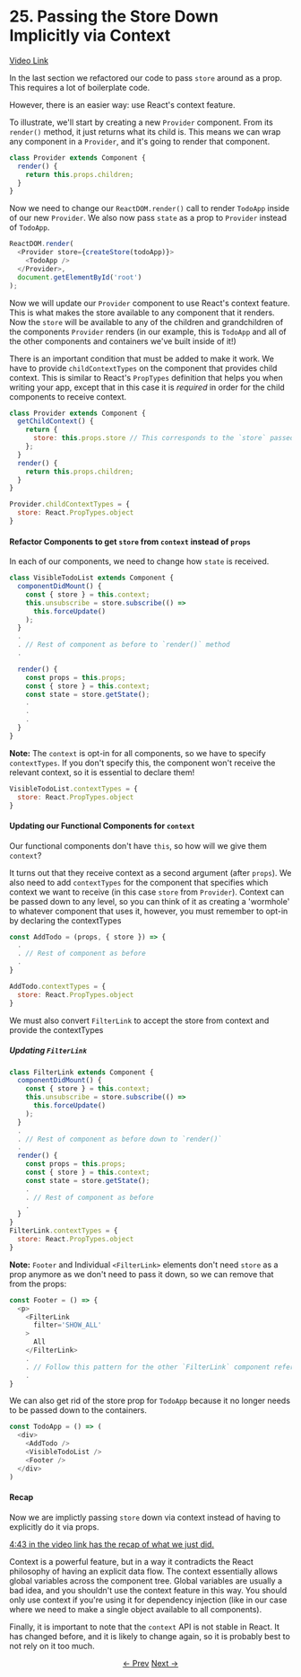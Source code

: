 # 25. Passing the Store Down Implicitly via Context
[Video Link](https://egghead.io/lessons/javascript-redux-passing-the-store-down-implicitly-via-context)

In the last section we refactored our code to pass `store` around as a prop. This requires a lot of boilerplate code.

However, there is an easier way: use React's context feature.

To illustrate, we'll start by creating a new `Provider` component. From its `render()` method, it just returns what its child is. This means we can wrap any component in a `Provider`, and it's going to render that component.

```JavaScript
class Provider extends Component {
  render() {
    return this.props.children;
  }
}
```

Now we need to change our `ReactDOM.render()` call to render `TodoApp` inside of our new `Provider`. We also now pass `state` as a prop to `Provider` instead of `TodoApp`.

```JavaScript
ReactDOM.render(
  <Provider store={createStore(todoApp)}>
    <TodoApp />
  </Provider>,
  document.getElementById('root')
);
```
Now we will update our `Provider` component to use React's context feature. This is what makes the store available to any component that it renders. Now the `store` will be available to any of the children and grandchildren of the components `Provider` renders (in our example, this is `TodoApp` and all of the other components and containers we've built inside of it!)

There is an important condition that must be added to make it work. We have to provide `childContextTypes` on the component that provides child context. This is similar to React's `PropTypes` definition that helps you when writing your app, except that in this case it is *required* in order for the child components to receive context.

```JavaScript
class Provider extends Component {
  getChildContext() {
    return {
      store: this.props.store // This corresponds to the `store` passed in as a prop
    };
  }
  render() {
    return this.props.children;
  }
}

Provider.childContextTypes = {
  store: React.PropTypes.object
}
```

#### Refactor Components to get `store` from `context` instead of `props`
In each of our components, we need to change how `state` is received.


```JavaScript
class VisibleTodoList extends Component {
  componentDidMount() {
    const { store } = this.context;
    this.unsubscribe = store.subscribe(() =>
      this.forceUpdate()
    );
  }
  .
  . // Rest of component as before to `render()` method
  .

  render() {
    const props = this.props;
    const { store } = this.context;
    const state = store.getState();
    .
    .
    .
  }
}
```
**Note:** The `context` is opt-in for all components, so we have to specify `contextTypes`. If you don't specify this, the component won't receive the relevant context, so it is essential to declare them!

```JavaScript
VisibleTodoList.contextTypes = {
  store: React.PropTypes.object
}
```

#### Updating our Functional Components for `context`
Our functional components don't have `this`, so how will we give them `context`?

It turns out that they receive context as a second argument (after `props`). We also need to add `contextTypes` for the component that specifies which context we want to receive (in this case `store` from `Provider`). Context can be passed down to any level, so you can
think of it as creating a 'wormhole' to whatever component that uses it, however, you
must remember to opt-in by declaring the contextTypes

```JavaScript
const AddTodo = (props, { store }) => {
  .
  . // Rest of component as before
  .
}

AddTodo.contextTypes = {
  store: React.PropTypes.object
}
```

We must also convert `FilterLink` to accept the store from context and
provide the contextTypes

##### Updating `FilterLink`
```JavaScript
class FilterLink extends Component {
  componentDidMount() {
    const { store } = this.context;
    this.unsubscribe = store.subscribe(() =>
      this.forceUpdate()
    );
  }
  .
  . // Rest of component as before down to `render()`
  .
  render() {
    const props = this.props;
    const { store } = this.context;
    const state = store.getState();
    .
    . // Rest of component as before
    .
  }
}
FilterLink.contextTypes = {
  store: React.PropTypes.object
}
```

**Note:**  `Footer` and Individual `<FilterLink>` elements don't need `store` as a prop anymore as we don't need to pass it down, so we can remove that from the props:

```JavaScript
const Footer = () => {
  <p>
    <FilterLink
      filter='SHOW_ALL'
    >
      All
    </FilterLink>
    .
    . // Follow this pattern for the other `FilterLink` component references
    .
}
```

We can also get rid of the store prop for `TodoApp` because it no longer needs to be passed down to the containers.

```JavaScript
const TodoApp = () => (
  <div>
    <AddTodo />
    <VisibleTodoList />
    <Footer />
  </div>
)
```

#### Recap

Now we are implictly passing `store` down via context instead of having to explicitly do it via props.

[4:43 in the video link has the recap of what we just did.](https://egghead.io/lessons/javascript-redux-passing-the-store-down-implicitly-via-context)


Context is a powerful feature, but in a way it contradicts the React philosophy of having an explicit data flow. The context essentially allows global variables across the component tree. Global variables are usually a bad idea, and you shouldn't use the context feature in this way. You should only use context if you're using it for dependency injection (like in our case where we need to make a single object available to all components).

Finally, it is important to note that the `context` API is not stable in React. It has changed before, and it is likely to change again, so it is probably best to not rely on it too much.

<p align="center">
<a href="./19-Passing_the_Store_Down_Explicitly_via_Props.md"><- Prev</a>
<a href="./21-Passing_the_Store_Down_with_Provider_from_React_Redux.md">Next -></a>
</p>
